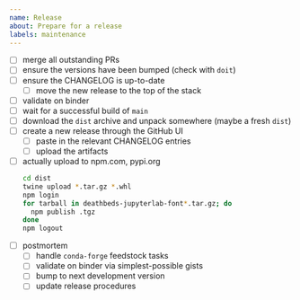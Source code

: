 ```yaml
---
name: Release
about: Prepare for a release
labels: maintenance
---
```


- [ ] merge all outstanding PRs
- [ ] ensure the versions have been bumped (check with `doit`)
- [ ] ensure the CHANGELOG is up-to-date
  - [ ] move the new release to the top of the stack
- [ ] validate on binder
- [ ] wait for a successful build of `main`
- [ ] download the `dist` archive and unpack somewhere (maybe a fresh `dist`)
- [ ] create a new release through the GitHub UI
  - [ ] paste in the relevant CHANGELOG entries
  - [ ] upload the artifacts
- [ ] actually upload to npm.com, pypi.org
  ```bash
  cd dist
  twine upload *.tar.gz *.whl
  npm login
  for tarball in deathbeds-jupyterlab-font*.tar.gz; do
    npm publish .tgz
  done
  npm logout
  ```
- [ ] postmortem
  - [ ] handle `conda-forge` feedstock tasks
  - [ ] validate on binder via simplest-possible gists
  - [ ] bump to next development version
  - [ ] update release procedures
